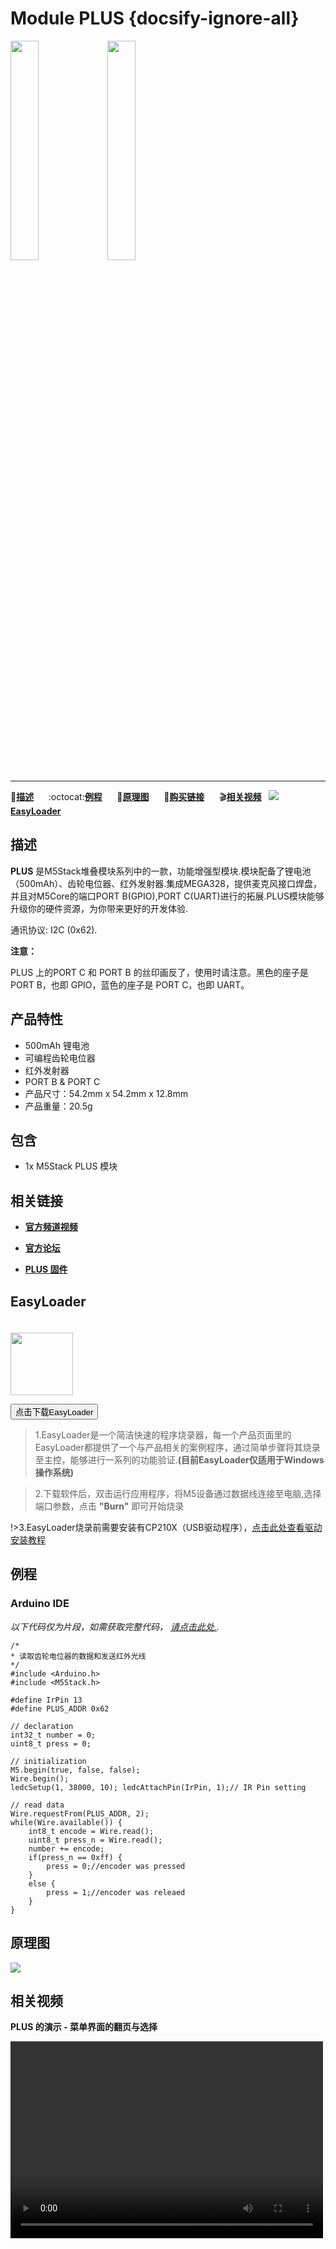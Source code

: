 # Module PLUS {docsify-ignore-all}

<img src="assets/img/product_pics/module/module_plus_01.png" width="30%" height="30%"> <img src="assets/img/product_pics/module/module_plus_02.png" width="30%" height="30%">

***

:memo:**[描述](#描述)**&nbsp;&nbsp;&nbsp;&nbsp;&nbsp;&nbsp;:octocat:**[例程](#原理图)**&nbsp;&nbsp;&nbsp;&nbsp;&nbsp;&nbsp;:electric_plug:**[原理图](#原理图)**&nbsp;&nbsp;&nbsp;&nbsp;&nbsp;&nbsp;🛒**[购买链接](https://m5stack.com/collections/m5-module/products/plus-module)**&nbsp;&nbsp;&nbsp;&nbsp;&nbsp;&nbsp;:clapper:**[相关视频](#相关视频)**&nbsp;&nbsp;&nbsp;<img src="https://m5stack.oss-cn-shenzhen.aliyuncs.com/image/EasyLoader_logo-min.jpg">**[EasyLoader](#EasyLoader)**

## 描述

**PLUS** 是M5Stack堆叠模块系列中的一款，功能增强型模块.模块配备了锂电池（500mAh）、齿轮电位器、红外发射器.集成MEGA328，提供麦克风接口焊盘，并且对M5Core的端口PORT B(GPIO),PORT C(UART)进行的拓展.PLUS模块能够升级你的硬件资源，为你带来更好的开发体验.

通讯协议: I2C (0x62).

**注意：**

PLUS 上的PORT C 和 PORT B 的丝印画反了，使用时请注意。黑色的座子是 PORT B，也即 GPIO，蓝色的座子是 PORT C，也即 UART。

## 产品特性

-  500mAh 锂电池
-  可编程齿轮电位器
-  红外发射器
-  PORT B & PORT C
-  产品尺寸：54.2mm x 54.2mm x 12.8mm
-  产品重量：20.5g

## 包含

-  1x M5Stack PLUS 模块

## 相关链接

- **[官方频道视频](https://i.youku.com/i/UNjE1ODA2MzE0OA==?spm=a2hzp.8253869.0.0)**

- **[官方论坛](http://forum.m5stack.com/)**

- **[PLUS 固件](https://github.com/m5stack/M5-ProductExampleCodes/tree/master/Module/PLUS/firmware_328p)**


## EasyLoader

<img src="https://m5stack.oss-cn-shenzhen.aliyuncs.com/image/EasyLoader_logo.png" width="100px" style="margin-top:20px">

<a href="https://m5stack.oss-cn-shenzhen.aliyuncs.com/EasyLoader/Module/EasyLoader_PLUS.exe"><button type="button" class="btn btn-primary">点击下载EasyLoader</button></a>

>1.EasyLoader是一个简洁快速的程序烧录器，每一个产品页面里的EasyLoader都提供了一个与产品相关的案例程序，通过简单步骤将其烧录至主控，能够进行一系列的功能验证.**(目前EasyLoader仅适用于Windows操作系统)**

>2.下载软件后，双击运行应用程序，将M5设备通过数据线连接至电脑,选择端口参数，点击 **"Burn"** 即可开始烧录

!>3.EasyLoader烧录前需要安装有CP210X（USB驱动程序），[点击此处查看驱动安装教程](zh_CN/related_documents/M5Burner#安装串口驱动)

## 例程

### Arduino IDE

*以下代码仅为片段，如需获取完整代码， [请点击此处.](https://github.com/m5stack/M5-ProductExampleCodes/tree/master/Module/PLUS/Arduino).*

```arduino
/*
* 读取齿轮电位器的数据和发送红外光线
*/
#include <Arduino.h>
#include <M5Stack.h>

#define IrPin 13
#define PLUS_ADDR 0x62

// declaration
int32_t number = 0;
uint8_t press = 0;

// initialization
M5.begin(true, false, false);
Wire.begin();
ledcSetup(1, 38000, 10); ledcAttachPin(IrPin, 1);// IR Pin setting

// read data
Wire.requestFrom(PLUS_ADDR, 2);
while(Wire.available()) {
    int8_t encode = Wire.read();
    uint8_t press_n = Wire.read();
    number += encode;
    if(press_n == 0xff) {
        press = 0;//encoder was pressed
    }
    else {
        press = 1;//encoder was releaed
    }
}
```

## 原理图

<img src="assets/img/product_pics/module/plus_sch.png">

## 相关视频

**PLUS 的演示 - 菜单界面的翻页与选择**

<video width="500" height="315" controls>
    <source src="https://m5stack.oss-cn-shenzhen.aliyuncs.com/video/Blog/Twitch201812/M5Stack%20Encoder.mp4" type="video/mp4">
</video>